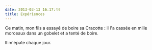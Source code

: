 ```yaml
---
date: 2013-03-13 16:17:44
title: Expériences
---
```


Ce matin, mon fils a essayé de boire sa Cracotte : il l'a cassée en mille morceaux dans un gobelet et a tenté de boire.

Il m'épate chaque jour.

